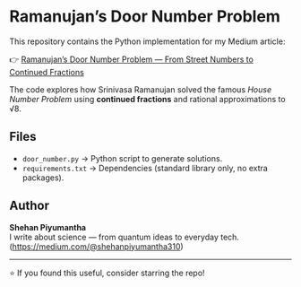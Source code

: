 # Ramanujan’s Door Number Problem

This repository contains the Python implementation for my Medium article:  

👉 [Ramanujan’s Door Number Problem — From Street Numbers to Continued Fractions](https://medium.com/@shehanpiyumantha310/ramanujans-door-number-problem-from-street-numbers-to-continued-fractions-84cfbd73c040)  

The code explores how Srinivasa Ramanujan solved the famous *House Number Problem* using **continued fractions** and rational approximations to √8.

## Files

- `door_number.py` → Python script to generate solutions.
- `requirements.txt` → Dependencies (standard library only, no extra packages).

## Author

**Shehan Piyumantha**  
I write about science — from quantum ideas to everyday tech. 
 (https://medium.com/@shehanpiyumantha310)

---

⭐ If you found this useful, consider starring the repo!
